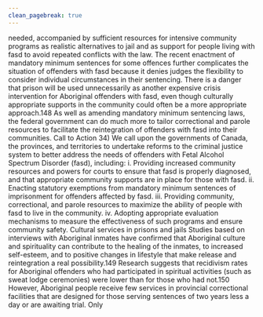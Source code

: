 ```yaml
---
clean_pagebreak: true
---
```


needed, accompanied by sufficient resources for intensive community programs as realistic alternatives to jail and as support for people living with fasd to avoid repeated conflicts with the law.
The recent enactment of mandatory minimum sentences for some offences further complicates the situation of offenders with fasd because it denies judges the flexibility to consider individual circumstances in their sentencing. There is a danger that prison will be used unnecessarily as another expensive crisis intervention for Aboriginal offenders with fasd, even though culturally appropriate supports in the community could often be a more appropriate approach.148 As well as amending mandatory minimum sentencing laws, the federal government can do much more to tailor correctional and parole resources to facilitate the reintegration of offenders with fasd into their communities.
Call to Action
34) We call upon the governments of Canada, the provinces, and territories to undertake reforms to the criminal justice system to better address the needs of offenders with Fetal Alcohol Spectrum Disorder (fasd), including:
i. Providing increased community resources and powers for courts to ensure that fasd is properly diagnosed, and that appropriate community supports are in place for those with fasd.
ii. Enacting statutory exemptions from mandatory minimum sentences of imprisonment for offenders affected by fasd.
iii. Providing community, correctional, and parole resources to maximize the ability of people with fasd to live in the community.
iv. Adopting appropriate evaluation mechanisms to measure the effectiveness of such programs and ensure community safety.
Cultural services in prisons and jails
Studies based on interviews with Aboriginal inmates have confirmed that Aboriginal culture and spirituality can contribute to the healing of the inmates, to increased self-esteem, and to positive changes in lifestyle that make release and reintegration a real possibility.149 Research suggests that recidivism rates for Aboriginal offenders who had participated in spiritual activities (such as sweat lodge ceremonies) were lower than for those who had not.150
However, Aboriginal people receive few services in provincial correctional facilities that are designed for those serving sentences of two years less a day or are awaiting trial. Only
